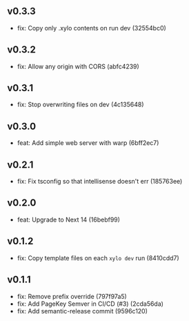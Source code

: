 ## v0.3.3

- fix: Copy only .xylo contents on run dev (32554bc0)

## v0.3.2

- fix: Allow any origin with CORS (abfc4239)

## v0.3.1

- fix: Stop overwriting files on dev (4c135648)

## v0.3.0

- feat: Add simple web server with warp (6bff2ec7)

## v0.2.1

- fix: Fix tsconfig so that intellisense doesn't err (185763ee)

## v0.2.0

- feat: Upgrade to Next 14 (16bebf99)

## v0.1.2

- fix: Copy template files on each `xylo dev` run (8410cdd7)

## v0.1.1

- fix: Remove prefix override (797f97a5)
- fix: Add PageKey Semver in CI/CD (#3) (2cda56da)
- fix: Add semantic-release commit (9596c120)

